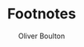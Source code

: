 ---
title: Footnotes
subtitle: Oliver Boulton
description: "Essay\nPublisher: Revue Diorama (No.2, Geometric City), 2020\nDesign: Oliver Boulton\nOffset and stapled, 280 × 210.\nISSN: 2679-8980"
layout: project
---